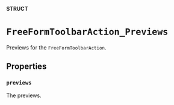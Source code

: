 **STRUCT**

# `FreeFormToolbarAction_Previews`

Previews for the ``FreeFormToolbarAction``.

## Properties
### `previews`

The previews.
